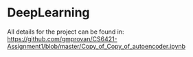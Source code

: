 # DeepLearning

All details for the project can be found in:
https://github.com/gmprovan/CS6421-Assignment1/blob/master/Copy_of_Copy_of_autoencoder.ipynb

